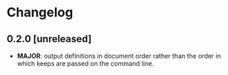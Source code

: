 # Changelog

## 0.2.0 [unreleased]

* **MAJOR**: output definitions in document order rather than the order in which keeps are passed on the command line.
